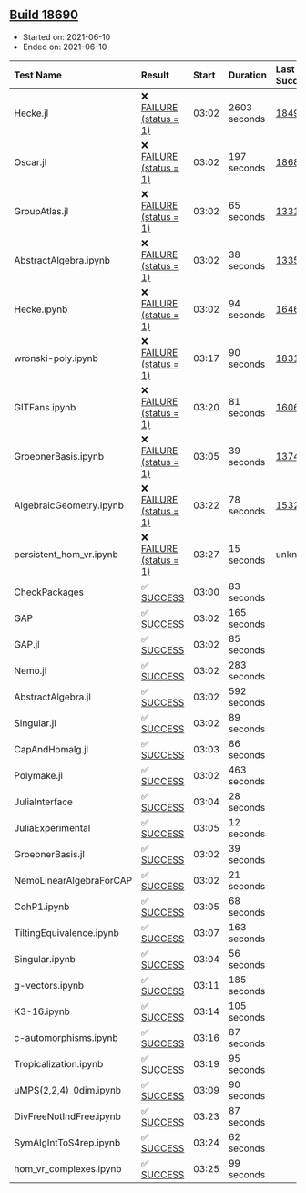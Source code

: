 ## [Build 18690](https://oscarci.mathematik.uni-kl.de/job/oscar/18690/)

* Started on: 2021-06-10
* Ended on: 2021-06-10

| Test Name    | Result | Start | Duration | Last Success | First Failure |
|:-------------|:-------|:------|:---------|:-------------|:--------------|
| Hecke.jl | ❌ [FAILURE (status = 1)](https://oscarci.mathematik.uni-kl.de/job/oscar/18690/artifact/logs/build-18690/Hecke.jl.log) | 03:02 | 2603 seconds | [18490](https://oscarci.mathematik.uni-kl.de/job/oscar/18490/) | [18491](https://oscarci.mathematik.uni-kl.de/job/oscar/18491/) |
| Oscar.jl | ❌ [FAILURE (status = 1)](https://oscarci.mathematik.uni-kl.de/job/oscar/18690/artifact/logs/build-18690/Oscar.jl.log) | 03:02 | 197 seconds | [18684](https://oscarci.mathematik.uni-kl.de/job/oscar/18684/) | [18685](https://oscarci.mathematik.uni-kl.de/job/oscar/18685/) |
| GroupAtlas.jl | ❌ [FAILURE (status = 1)](https://oscarci.mathematik.uni-kl.de/job/oscar/18690/artifact/logs/build-18690/GroupAtlas.jl.log) | 03:02 | 65 seconds | [13311](https://oscarci.mathematik.uni-kl.de/job/oscar/13311/) | [13312](https://oscarci.mathematik.uni-kl.de/job/oscar/13312/) |
| AbstractAlgebra.ipynb | ❌ [FAILURE (status = 1)](https://oscarci.mathematik.uni-kl.de/job/oscar/18690/artifact/logs/build-18690/AbstractAlgebra.ipynb.log) | 03:02 | 38 seconds | [13355](https://oscarci.mathematik.uni-kl.de/job/oscar/13355/) | [13356](https://oscarci.mathematik.uni-kl.de/job/oscar/13356/) |
| Hecke.ipynb | ❌ [FAILURE (status = 1)](https://oscarci.mathematik.uni-kl.de/job/oscar/18690/artifact/logs/build-18690/Hecke.ipynb.log) | 03:02 | 94 seconds | [16463](https://oscarci.mathematik.uni-kl.de/job/oscar/16463/) | [16464](https://oscarci.mathematik.uni-kl.de/job/oscar/16464/) |
| wronski-poly.ipynb | ❌ [FAILURE (status = 1)](https://oscarci.mathematik.uni-kl.de/job/oscar/18690/artifact/logs/build-18690/wronski-poly.ipynb.log) | 03:17 | 90 seconds | [18314](https://oscarci.mathematik.uni-kl.de/job/oscar/18314/) | [18315](https://oscarci.mathematik.uni-kl.de/job/oscar/18315/) |
| GITFans.ipynb | ❌ [FAILURE (status = 1)](https://oscarci.mathematik.uni-kl.de/job/oscar/18690/artifact/logs/build-18690/GITFans.ipynb.log) | 03:20 | 81 seconds | [16068](https://oscarci.mathematik.uni-kl.de/job/oscar/16068/) | [16069](https://oscarci.mathematik.uni-kl.de/job/oscar/16069/) |
| GroebnerBasis.ipynb | ❌ [FAILURE (status = 1)](https://oscarci.mathematik.uni-kl.de/job/oscar/18690/artifact/logs/build-18690/GroebnerBasis.ipynb.log) | 03:05 | 39 seconds | [13748](https://oscarci.mathematik.uni-kl.de/job/oscar/13748/) | [13749](https://oscarci.mathematik.uni-kl.de/job/oscar/13749/) |
| AlgebraicGeometry.ipynb | ❌ [FAILURE (status = 1)](https://oscarci.mathematik.uni-kl.de/job/oscar/18690/artifact/logs/build-18690/AlgebraicGeometry.ipynb.log) | 03:22 | 78 seconds | [15322](https://oscarci.mathematik.uni-kl.de/job/oscar/15322/) | [15323](https://oscarci.mathematik.uni-kl.de/job/oscar/15323/) |
| persistent_hom_vr.ipynb | ❌ [FAILURE (status = 1)](https://oscarci.mathematik.uni-kl.de/job/oscar/18690/artifact/logs/build-18690/persistent_hom_vr.ipynb.log) | 03:27 | 15 seconds | unknown | unknown |
| CheckPackages | ✅ [SUCCESS](https://oscarci.mathematik.uni-kl.de/job/oscar/18690/artifact/logs/build-18690/CheckPackages.log) | 03:00 | 83 seconds |  |  |
| GAP | ✅ [SUCCESS](https://oscarci.mathematik.uni-kl.de/job/oscar/18690/artifact/logs/build-18690/GAP.log) | 03:02 | 165 seconds |  |  |
| GAP.jl | ✅ [SUCCESS](https://oscarci.mathematik.uni-kl.de/job/oscar/18690/artifact/logs/build-18690/GAP.jl.log) | 03:02 | 85 seconds |  |  |
| Nemo.jl | ✅ [SUCCESS](https://oscarci.mathematik.uni-kl.de/job/oscar/18690/artifact/logs/build-18690/Nemo.jl.log) | 03:02 | 283 seconds |  |  |
| AbstractAlgebra.jl | ✅ [SUCCESS](https://oscarci.mathematik.uni-kl.de/job/oscar/18690/artifact/logs/build-18690/AbstractAlgebra.jl.log) | 03:02 | 592 seconds |  |  |
| Singular.jl | ✅ [SUCCESS](https://oscarci.mathematik.uni-kl.de/job/oscar/18690/artifact/logs/build-18690/Singular.jl.log) | 03:02 | 89 seconds |  |  |
| CapAndHomalg.jl | ✅ [SUCCESS](https://oscarci.mathematik.uni-kl.de/job/oscar/18690/artifact/logs/build-18690/CapAndHomalg.jl.log) | 03:03 | 86 seconds |  |  |
| Polymake.jl | ✅ [SUCCESS](https://oscarci.mathematik.uni-kl.de/job/oscar/18690/artifact/logs/build-18690/Polymake.jl.log) | 03:02 | 463 seconds |  |  |
| JuliaInterface | ✅ [SUCCESS](https://oscarci.mathematik.uni-kl.de/job/oscar/18690/artifact/logs/build-18690/JuliaInterface.log) | 03:04 | 28 seconds |  |  |
| JuliaExperimental | ✅ [SUCCESS](https://oscarci.mathematik.uni-kl.de/job/oscar/18690/artifact/logs/build-18690/JuliaExperimental.log) | 03:05 | 12 seconds |  |  |
| GroebnerBasis.jl | ✅ [SUCCESS](https://oscarci.mathematik.uni-kl.de/job/oscar/18690/artifact/logs/build-18690/GroebnerBasis.jl.log) | 03:02 | 39 seconds |  |  |
| NemoLinearAlgebraForCAP | ✅ [SUCCESS](https://oscarci.mathematik.uni-kl.de/job/oscar/18690/artifact/logs/build-18690/NemoLinearAlgebraForCAP.log) | 03:02 | 21 seconds |  |  |
| CohP1.ipynb | ✅ [SUCCESS](https://oscarci.mathematik.uni-kl.de/job/oscar/18690/artifact/logs/build-18690/CohP1.ipynb.log) | 03:05 | 68 seconds |  |  |
| TiltingEquivalence.ipynb | ✅ [SUCCESS](https://oscarci.mathematik.uni-kl.de/job/oscar/18690/artifact/logs/build-18690/TiltingEquivalence.ipynb.log) | 03:07 | 163 seconds |  |  |
| Singular.ipynb | ✅ [SUCCESS](https://oscarci.mathematik.uni-kl.de/job/oscar/18690/artifact/logs/build-18690/Singular.ipynb.log) | 03:04 | 56 seconds |  |  |
| g-vectors.ipynb | ✅ [SUCCESS](https://oscarci.mathematik.uni-kl.de/job/oscar/18690/artifact/logs/build-18690/g-vectors.ipynb.log) | 03:11 | 185 seconds |  |  |
| K3-16.ipynb | ✅ [SUCCESS](https://oscarci.mathematik.uni-kl.de/job/oscar/18690/artifact/logs/build-18690/K3-16.ipynb.log) | 03:14 | 105 seconds |  |  |
| c-automorphisms.ipynb | ✅ [SUCCESS](https://oscarci.mathematik.uni-kl.de/job/oscar/18690/artifact/logs/build-18690/c-automorphisms.ipynb.log) | 03:16 | 87 seconds |  |  |
| Tropicalization.ipynb | ✅ [SUCCESS](https://oscarci.mathematik.uni-kl.de/job/oscar/18690/artifact/logs/build-18690/Tropicalization.ipynb.log) | 03:19 | 95 seconds |  |  |
| uMPS(2,2,4)_0dim.ipynb | ✅ [SUCCESS](https://oscarci.mathematik.uni-kl.de/job/oscar/18690/artifact/logs/build-18690/uMPS-2-2-4-_0dim.ipynb.log) | 03:09 | 90 seconds |  |  |
| DivFreeNotIndFree.ipynb | ✅ [SUCCESS](https://oscarci.mathematik.uni-kl.de/job/oscar/18690/artifact/logs/build-18690/DivFreeNotIndFree.ipynb.log) | 03:23 | 87 seconds |  |  |
| SymAlgIntToS4rep.ipynb | ✅ [SUCCESS](https://oscarci.mathematik.uni-kl.de/job/oscar/18690/artifact/logs/build-18690/SymAlgIntToS4rep.ipynb.log) | 03:24 | 62 seconds |  |  |
| hom_vr_complexes.ipynb | ✅ [SUCCESS](https://oscarci.mathematik.uni-kl.de/job/oscar/18690/artifact/logs/build-18690/hom_vr_complexes.ipynb.log) | 03:25 | 99 seconds |  |  |
